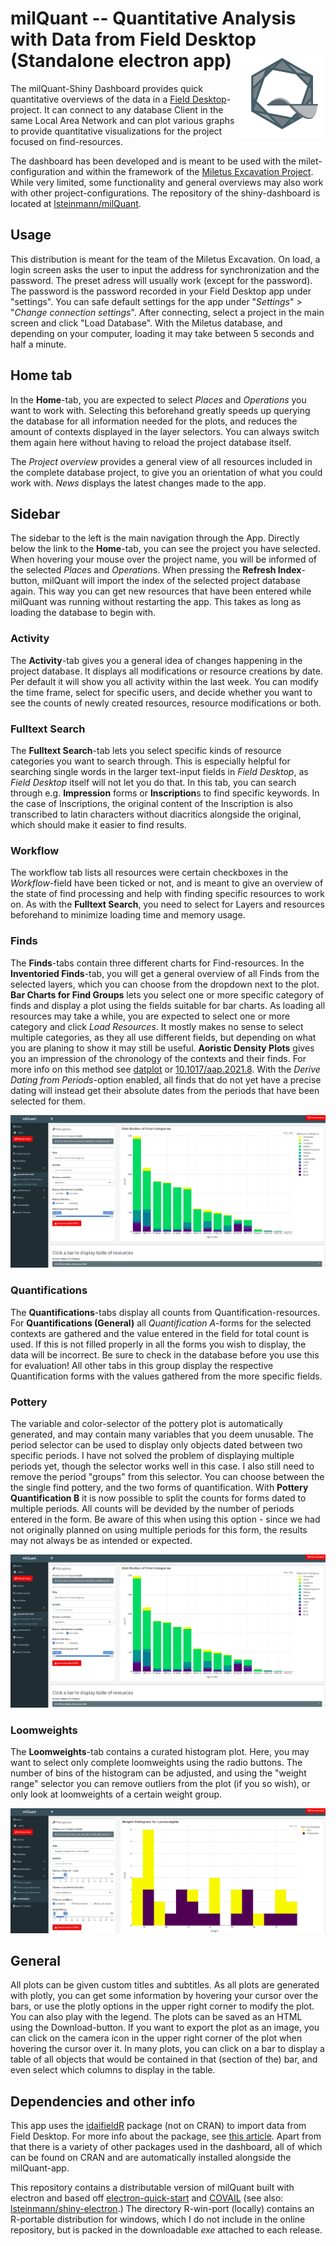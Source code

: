 # milQuant -- Quantitative Analysis with Data from Field Desktop (Standalone electron app) <a href='https://www.miletgrabung.uni-hamburg.de/'><img src='shiny/www/quant-icon.png' align="right" height="139" /></a>

The milQuant-Shiny Dashboard provides quick quantitative overviews of the data in a [Field Desktop](https://github.com/dainst/idai-field)-project. It can connect to any database Client in the same Local Area Network and can plot various graphs to provide quantitative visualizations for the project focused on find-resources.

The dashboard has been developed and is meant to be used with the milet-configuration and within the framework of the [Miletus Excavation Project](https://www.miletgrabung.uni-hamburg.de/). While very limited, some functionality and general overviews may also work with other project-configurations. The repository of the shiny-dashboard is located at [lsteinmann/milQuant](https://github.com/lsteinmann/milQuant).

## Usage
This distribution is meant for the team of the Miletus Excavation. On load, a login screen asks the user to input the address for synchronization and the password. The preset adress will usually work (except for the password). The password is the password recorded in your Field Desktop app under "settings". You can safe default settings for the app under "*Settings*" > "*Change connection settings*". After connecting, select a project in the main screen and click "Load Database". With the Miletus database, and depending on your computer, loading it may take between 5 seconds and half a minute. 

## Home tab
In the **Home**-tab, you are expected to select *Places* and *Operations* you want to work with. Selecting this beforehand greatly speeds up querying the database for all information needed for the plots, and reduces the amount of contexts displayed in the layer selectors. You can always switch them again here without having to reload the project database itself. 

The *Project overview* provides a general view of all resources included in the complete database project, to give you an orientation of what you could work with. *News* displays the latest changes made to the app. 

## Sidebar
The sidebar to the left is the main navigation through the App. Directly below the link to the **Home**-tab, you can see the project you have selected. When hovering your mouse over the project name, you will be informed of the selected *Place*s and *Operation*s. When pressing the **Refresh Index**-button, milQuant will import the index of the selected project database again. This way you can get new resources that have been entered while milQuant was running without restarting the app. This takes as long as loading the database to begin with. 

### Activity
The **Activity**-tab gives you a general idea of changes happening in the project database. It displays all modifications or resource creations by date. Per default it will show you all activity within the last week. You can modify the time frame, select for specific users, and decide whether you want to see the counts of newly created resources, resource modifications or both. 

### Fulltext Search
The **Fulltext Search**-tab lets you select specific kinds of resource categories you want to search through. This is especially helpful for searching single words in the larger text-input fields in *Field Desktop*, as *Field Desktop* itself will not let you do that. In this tab, you can search through e.g. **Impression** forms or **Inscription**s to find specific keywords. In the case of Inscriptions, the original content of the Inscription is also transcribed to latin characters without diacritics alongside the original, which should make it easier to find results. 

### Workflow
The workflow tab lists all resources were certain checkboxes in the *Workflow*-field have been ticked or not, and is meant to give an overview of the state of find processing and help with finding specific resources to work on. As with the **Fulltext Search**, you need to select for Layers and resources beforehand to minimize loading time and memory usage. 

### Finds
The **Finds**-tabs contain three different charts for Find-resources. In the **Inventoried Finds**-tab, you will get a general overview of all Finds from the selected layers, which you can choose from the dropdown next to the plot. **Bar Charts for Find Groups** lets you select one or more specific category of finds and display a plot using the fields suitable for bar charts. As loading all resources may take a while, you are expected to select one or more category and click *Load Resources*. It mostly makes no sense to select multiple categories, as they all use different fields, but depending on what you are planing to show it may still be useful. **Aoristic Density Plots** gives you an impression of the chronology of the contexts and their finds. For more info on this method see [datplot](https://github.com/lsteinmann/datplot) or [10.1017/aap.2021.8](https://doi.org/10.1017/aap.2021.8). With the *Derive Dating from Periods*-option enabled, all finds that do not yet have a precise dating will instead get their absolute dates from the periods that have been selected for them.

![Screenshot from the Dashboard: Finds](images/01_Finds.png "Screenshot from the Dashboard: Finds")

### Quantifications
The **Quantifications**-tabs display all counts from Quantification-resources. For **Quantifications (General)** all *Quantification A*-forms for the selected contexts are gathered and the value entered in the field for total count is used. If this is not filled properly in all the forms you wish to display, the data will be incorrect. Be sure to check in the database before you use this for evaluation! All other tabs in this group display the respective Quantification forms with the values gathered from the more specific fields.  

### Pottery
The variable and color-selector of the pottery plot is automatically generated, and may contain many variables that you deem unusable. The period selector can be used to display only objects dated between two specific periods. I have not solved the problem of displaying multiple periods yet, though the selector works well in this case. I also still need to remove the period "groups" from this selector. You can choose between the the single find pottery, and the two forms of quantification. With **Pottery Quantification B** it is now possible to split the counts for forms dated to multiple periods. All counts will be devided by the number of periods entered in the form. Be aware of this when using this option - since we had not originally planned on using multiple periods for this form, the results may not always be as intended or expected. 

![Screenshot from the Dashboard: Finds](images/01_Finds.png "Screenshot from the Dashboard: Finds")

### Loomweights
The **Loomweights**-tab contains a curated histogram plot. Here, you may want to select only complete loomweights using the radio buttons. The number of bins of the histogram can be adjusted, and using the "weight range" selector you can remove outliers from the plot (if you so wish), or only look at loomweights of a certain weight group. 

![Screenshot from the Dashboard: Loomweights](images/03_Loomweights.png "Screenshot from the Dashboard: Loomweights")

## General
All plots can be given custom titles and subtitles. As all plots are generated with plotly, you can get some information by hovering your cursor over the bars, or use the plotly options in the upper right corner to modify the plot. You can also play with the legend. The plots can be saved as an HTML using the Download-button. If you want to export the plot as an image, you can click on the camera icon in the upper right corner of the plot when hovering the cursor over it. In many plots, you can click on a bar to display a table of all objects that would be contained in that (section of the) bar, and even select which columns to display in the table. 

## Dependencies and other info
This app uses the [idaifieldR](https://github.com/lsteinmann/idaifieldR) package (not on CRAN) to import data from Field Desktop. For more info about the package, see [this article](https://doi.org/10.34780/068b-q6c7). Apart from that there is a variety of other packages used in the dashboard, all of which can be found on CRAN and are automatically installed alongside the milQuant-app.

This repository contains a distributable version of milQuant built with electron and based off [electron-quick-start](https://github.com/electron/electron-quick-start) and [COVAIL](https://github.com/COVAIL/electron-quick-start/blob/master/main.js) (see also: [lsteinmann/shiny-electron](https://github.com/lsteinmann/shiny-electron).) The directory R-win-port (locally) contains an R-portable distribution for windows, which I do not include in the online repository, but is packed in the downloadable *exe* attached to each release. 
